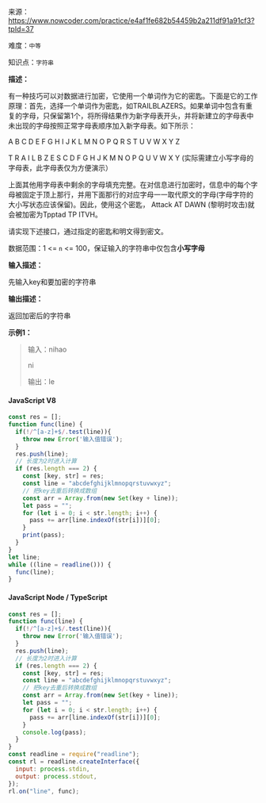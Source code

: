 来源：<https://www.nowcoder.com/practice/e4af1fe682b54459b2a211df91a91cf3?tpId=37>

难度：`中等`

知识点：`字符串`

**描述：**

有一种技巧可以对数据进行加密，它使用一个单词作为它的密匙。下面是它的工作原理：首先，选择一个单词作为密匙，如TRAILBLAZERS。如果单词中包含有重复的字母，只保留第1个，将所得结果作为新字母表开头，并将新建立的字母表中未出现的字母按照正常字母表顺序加入新字母表。如下所示：

A B C D E F G H I J K L M N O P Q R S T U V W X Y Z

T R A I L B Z E S C D F G H J K M N O P Q U V W X Y (实际需建立小写字母的字母表，此字母表仅为方便演示）

上面其他用字母表中剩余的字母填充完整。在对信息进行加密时，信息中的每个字母被固定于顶上那行，并用下面那行的对应字母一一取代原文的字母(字母字符的大小写状态应该保留)。因此，使用这个密匙， Attack AT DAWN (黎明时攻击)就会被加密为Tpptad TP ITVH。

请实现下述接口，通过指定的密匙和明文得到密文。

数据范围：1 <= `n` <= 100，保证输入的字符串中仅包含**小写字母**

**输入描述：**

先输入key和要加密的字符串

**输出描述：**

返回加密后的字符串

**示例1：**

> 输入：nihao
>
> ni
>
> 输出：le

<!-- tabs:start -->

#### **JavaScript V8**

```javascript
const res = [];
function func(line) {
  if(!/^[a-z]+$/.test(line)){
    throw new Error('输入值错误');
  }
  res.push(line);
  // 长度为2时进入计算
  if (res.length === 2) {
    const [key, str] = res;
    const line = "abcdefghijklmnopqrstuvwxyz";
    // 把key去重后转换成数组
    const arr = Array.from(new Set(key + line));
    let pass = "";
    for (let i = 0; i < str.length; i++) {
      pass += arr[line.indexOf(str[i])][0];
    }
    print(pass);
  }
}
let line;
while ((line = readline())) {
  func(line);
}
```

#### **JavaScript Node / TypeScript**

```javascript
const res = [];
function func(line) {
  if(!/^[a-z]+$/.test(line)){
    throw new Error('输入值错误');
  }
  res.push(line);
  // 长度为2时进入计算
  if (res.length === 2) {
    const [key, str] = res;
    const line = "abcdefghijklmnopqrstuvwxyz";
    // 把key去重后转换成数组
    const arr = Array.from(new Set(key + line));
    let pass = "";
    for (let i = 0; i < str.length; i++) {
      pass += arr[line.indexOf(str[i])][0];
    }
    console.log(pass);
  }
}
const readline = require("readline");
const rl = readline.createInterface({
  input: process.stdin,
  output: process.stdout,
});
rl.on("line", func);
```

<!-- tabs:end -->
